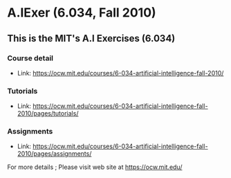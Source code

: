 # A.IExer (6.034, Fall 2010)

## This is the MIT's A.I Exercises (6.034)



### Course detail
+ Link: https://ocw.mit.edu/courses/6-034-artificial-intelligence-fall-2010/

### Tutorials
+ Link: https://ocw.mit.edu/courses/6-034-artificial-intelligence-fall-2010/pages/tutorials/

### Assignments
+ Link: https://ocw.mit.edu/courses/6-034-artificial-intelligence-fall-2010/pages/assignments/


For more details ; Please visit web site at https://ocw.mit.edu/

